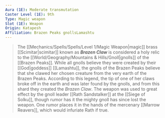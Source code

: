 ```yaml
---
Aura (1E): Moderate transmutation
Caster Level (1E): 9th
Type: Magic weapon
Slot (1E): Weapon
Origin: Katapesh
Affiliation: Brazen Peaks gnollsLamashtu
---
```


> The [[Mechanics/Spells/Spells/Level 1/Magic Weapon|magic]] brass [[Scimitar|scimitar]] known as ***Brazen Claw*** is considered a holy relic to the [[World/Geography/Mountains & Hills/Gnoll|gnolls]] of the [[Brazen Peaks]]. 
> While all gnolls believe they were created by their [[God|goddess]] [[Lamashtu]], the gnolls of the Brazen Peaks believe that she clawed her chosen creature from the very earth of the Brazen Peaks. According to this legend, the tip of one of her claws broke off in the earth and was later found by the gnolls, and from this shard they created the *Brazen Claw*. 
> The weapon was used to great effect by the gnoll leader [[Rath Sandstalker]] at the [[Siege of Solku]], though rumor has it the mighty gnoll has since lost the weapon. One rumor places it in the hands of the mercenary [[Marrow Reavers]], which would infuriate Rath if true.







